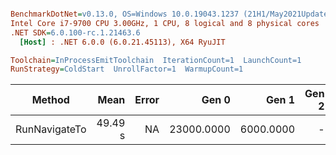 ``` ini

BenchmarkDotNet=v0.13.0, OS=Windows 10.0.19043.1237 (21H1/May2021Update)
Intel Core i7-9700 CPU 3.00GHz, 1 CPU, 8 logical and 8 physical cores
.NET SDK=6.0.100-rc.1.21463.6
  [Host] : .NET 6.0.0 (6.0.21.45113), X64 RyuJIT

Toolchain=InProcessEmitToolchain  IterationCount=1  LaunchCount=1  
RunStrategy=ColdStart  UnrollFactor=1  WarmupCount=1  

```
|        Method |    Mean | Error |      Gen 0 |     Gen 1 | Gen 2 | Allocated |
|-------------- |--------:|------:|-----------:|----------:|------:|----------:|
| RunNavigateTo | 49.49 s |    NA | 23000.0000 | 6000.0000 |     - |    140 MB |
